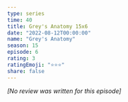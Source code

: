 ```yaml
---
type: series
time: 40
title: Grey's Anatomy 15x6
date: "2022-08-12T00:00:00"
name: "Grey's Anatomy"
season: 15
episode: 6
rating: 3
ratingEmoji: "⭐️⭐️⭐️"
share: false
---
```


_[No review was written for this episode]_
